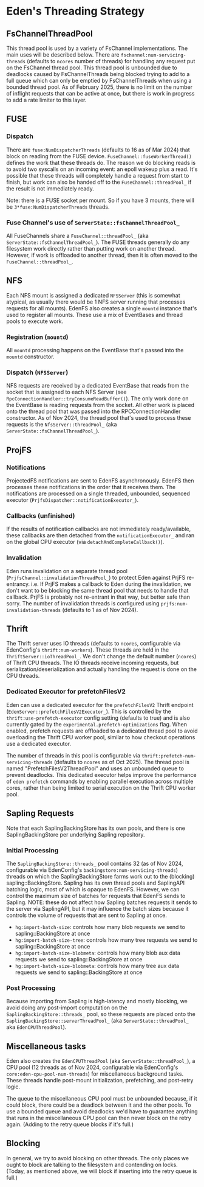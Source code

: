 # Eden's Threading Strategy

## FsChannelThreadPool

This thread pool is used by a variety of FsChannel implementations. The main
uses will be described below. There are `fschannel:num-servicing-threads`
(defaults to `ncores` number of threads) for handling any request put on the
FsChannel thread pool. This thread pool is unbounded due to deadlocks caused by
FsChannelThreads being blocked trying to add to a full queue which can only be
emptied by FsChannelThreads when using a bounded thread pool. As of February
2025, there is no limit on the number of inflight requests that can be active at
once, but there is work in progress to add a rate limiter to this layer.

## FUSE

### Dispatch

There are `fuse:NumDispatcherThreads` (defaults to 16 as of Mar 2024) that block
on reading from the FUSE device. `FuseChannel::fuseWorkerThread()` defines the
work that these threads do. The reason we do blocking reads is to avoid two
syscalls on an incoming event: an epoll wakeup plus a read. It's possible that
these threads will completely handle a request from start to finish, but work
can also be handed off to the `FuseChannel::threadPool_` if the result is not
immediately ready.

Note: there is a FUSE socket per mount. So if you have 3 mounts, there will be
`3*fuse:NumDispatcherThreads` threads.

### Fuse Channel's use of `ServerState::fsChannelThreadPool_`

All FuseChannels share a `FuseChannel::threadPool_` (aka
`ServerState::fsChannelThreadPool_`). The FUSE threads generally do any
filesystem work directly rather than putting work on another thread. However, if
work is offloaded to another thread, then it is often moved to the
`FuseChannel::threadPool_`.

## NFS

Each NFS mount is assigned a dedicated `NFSServer` (this is somewhat atypical,
as usually there would be 1 NFS server running that processes requests for all
mounts). EdenFS also creates a single `mountd` instance that's used to register
all mounts. These use a mix of EventBases and thread pools to execute work.

### Registration (`mountd`)

All `mountd` processing happens on the EventBase that's passed into the `mountd`
constructor.

### Dispatch (`NFSServer`)

NFS requests are received by a dedicated EventBase that reads from the socket
that is assigned to each NFS Server (see
`RpcConnectionHandler::tryConsumeReadBuffer()`). The only work done on the
EventBase is reading requests from the socket. All other work is placed onto the
thread pool that was passed into the RPCConnectionHandler constructor. As of Nov
2024, the thread pool that's used to process these requests is the
`NfsServer::threadPool_` (aka `ServerState::fsChannelThreadPool_`).

## ProjFS

### Notifications

ProjectedFS notifications are sent to EdenFS asynchronously. EdenFS then
processes these notifications in the order that it receives them. The
notifications are processed on a single threaded, unbounded, sequenced executor
(`PrjfsDispatcher::notificationExecutor_`).

### Callbacks (unfinished)

If the results of notification callbacks are not immediately ready/available,
these callbacks are then detached from the `notificationExecutor_` and ran on
the global CPU executor (via `detachAndCompleteCallback()`).

### Invalidation

Eden runs invalidation on a separate thread pool
(`PrjfsChannel::invalidationThreadPool_`) to protect Eden against PrjFS
re-entrancy. i.e. If PrjFS makes a callback to Eden during the invalidation, we
don't want to be blocking the same thread pool that needs to handle that
callback. PrjFS is probably not re-entrant in that way, but better safe than
sorry. The number of invalidation threads is configured using
`prjfs:num-invalidation-threads` (defaults to 1 as of Nov 2024).

## Thrift

The Thrift server uses IO threads (defaults to `ncores`, configurable via
EdenConfig's `thrift:num-workers`). These threads are held in the
`ThriftServer::ioThreadPool_`. We don't change the default number (`ncores`) of
Thrift CPU threads. The IO threads receive incoming requests, but
serialization/deserialization and actually handling the request is done on the
CPU threads.

### Dedicated Executor for prefetchFilesV2

Eden can use a dedicated executor for the `prefetchFilesV2` Thrift endpoint
(`EdenServer::prefetchFilesV2Executor_`). This is controlled by the
`thrift:use-prefetch-executor` config setting (defaults to true) and is also
currently gated by the `experimental.prefetch-optimizations` flag. When enabled,
prefetch requests are offloaded to a dedicated thread pool to avoid overloading
the Thrift CPU worker pool, similar to how checkout operations use a dedicated
executor.

The number of threads in this pool is configurable via
`thrift:prefetch-num-servicing-threads` (defaults to `ncores` as of Oct 2025).
The thread pool is named "PrefetchFilesV2ThreadPool" and uses an unbounded queue
to prevent deadlocks. This dedicated executor helps improve the performance of
`eden prefetch` commands by enabling parallel execution across multiple cores,
rather than being limited to serial execution on the Thrift CPU worker pool.

## Sapling Requests

Note that each SaplingBackingStore has its own pools, and there is one
SaplingBackingStore per underlying Sapling repository.

### Initial Processing

The `SaplingBackingStore::threads_` pool contains 32 (as of Nov 2024,
configurable via EdenConfig's `backingstore:num-servicing-threads`) threads on
which the SaplingBackingStore farms work out to the (blocking)
sapling::BackingStore. Sapling has its own thread pools and SaplingAPI batching
logic, most of which is opaque to EdenFS. However, we can control the maximum
size of batches for requests that EdenFS sends to Sapling. NOTE: these do not
affect how Sapling batches requests it sends to the server via SaplingAPI, but
it may influence the batch sizes because it controls the volume of requests that
are sent to Sapling at once.

- `hg:import-batch-size`: controls how many blob requests we send to
  sapling::BackingStore at once
- `hg:import-batch-size-tree`: controls how many tree requests we send to
  sapling::BackingStore at once
- `hg:import-batch-size-blobmeta`: controls how many blob aux data requests we
  send to sapling::BackingStore at once
- `hg:import-batch-size-blobmeta`: controls how many tree aux data requests we
  send to sapling::BackingStore at once

### Post Processing

Because importing from Sapling is high-latency and mostly blocking, we avoid
doing any post-import computation on the `SaplingBackingStore::threads_` pool,
so these requests are placed onto the `SaplingBackingStore::serverThreadPool_`
(aka `ServerState::threadPool_` aka `EdenCPUThreadPool`).

## Miscellaneous tasks

Eden also creates the `EdenCPUThreadPool` (aka `ServerState::threadPool_`), a
CPU pool (12 threads as of Nov 2024, configurable via EdenConfig's
`core:eden-cpu-pool-num-threads`) for miscellaneous background tasks. These
threads handle post-mount initialization, prefetching, and post-retry logic.

The queue to the miscellaneous CPU pool must be unbounded because, if it could
block, there could be a deadlock between it and the other pools. To use a
bounded queue and avoid deadlocks we'd have to guarantee anything that runs in
the miscellaneous CPU pool can then never block on the retry again. (Adding to
the retry queue blocks if it's full.)

## Blocking

In general, we try to avoid blocking on other threads. The only places we ought
to block are talking to the filesystem and contending on locks. (Today, as
mentioned above, we will block if inserting into the retry queue is full.)

